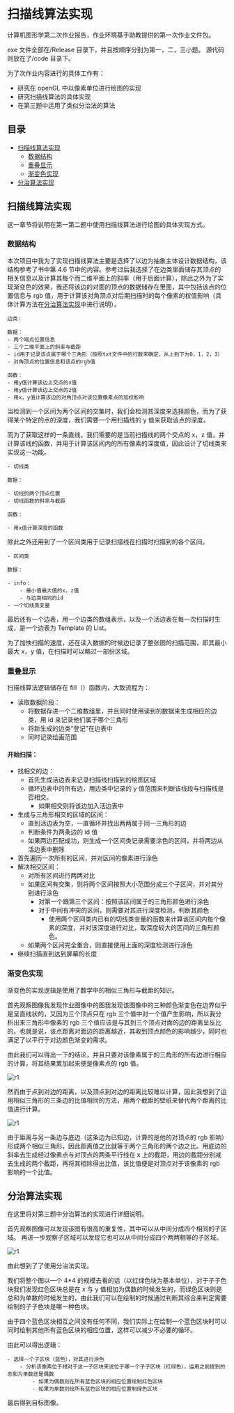 # 扫描线算法实现

计算机图形学第二次作业报告，作业环境基于助教提供的第一次作业文件包。

exe 文件全部在/Release 目录下，并且按顺序分别为第一，二，三小题。
源代码则放在了/code 目录下。

为了次作业内容进行的具体工作有：

- 研究在 openGL 中以像素单位进行绘图的实现
- 研究扫描线算法的具体实现
- 在第三题中运用了类似分治法的算法

## 目录

- [扫描线算法实现](#扫描线算法实现)
  - [数据结构](#数据结构)
  - [重叠显示](#重叠显示)
  - [渐变色实现](#渐变色实现)
- [分治算法实现](#分治算法实现)

## 扫描线算法实现

这一章节将说明在第一第二题中使用扫描线算法进行绘图的具体实现方式。

### 数据结构

本次项目中我为了实现扫描线算法主要是选择了以边为抽象主体设计数据结构，该结构参考了书中第 4.6 节中的内容。参考过后我选择了在边类里面储存其顶点的相关信息以及计算其每个而二维平面上的斜率（用于后面计算），除此之外为了实现渐变色的效果，我还将该边的对面的顶点的数据储存在里面，其中包括该点的位置信息与 rgb 值，用于计算该对角顶点对后期扫描时的每个像素的权值影响（具体计算方法在[分治算法实现](#分治算法实现)中进行说明）。

    边类:

    数据：
    - 两个端点位置信息
    - 三个二维平面上的斜率与截距
    - id用于记录该点属于哪个三角形（按照txt文件中的行数来确定，从上到下为0，1，2，3）
    - 对角顶点的位置信息和该点的rgb值

    函数：
    - 用y值计算该边上交点的x值
    - 用y值计算该边上交点的z值
    - 用x，y值计算该边的对角顶点对该位置像素点的加权影响

当检测到一个区间为两个区间的交集时，我们会检测其深度来选择颜色，而为了获得某个特定的点的深度，我们需要一个用扫描线的 y 值来获取该点的深度。

而为了获取这样的一条直线，我们需要的是当前扫描线的两个交点的 x，z 值，并计算该线的函数，并用于计算该区间内的所有像素的深度值，因此设计了切线类来实现这一功能。

    - 切线类

    数据：

    - 切线的两个顶点位置
    - 切线函数的斜率与截距

    函数：

    - 用x值计算深度的函数

除此之外还用到了一个区间类用于记录扫描线在扫描时扫描到的各个区间。

    - 区间类

    数据：

    - info：
        - 最小值最大值的x，z值
        - 与边类相同的id
    - 一个切线类变量

最后还有一个边表，用一个边类的数组表示，以及一个活边表在每一次扫描时生成，是一个边表为 Template 的 List。

为了加快扫描的速度，还在读入数据的时候边记录了整张图的扫描范围，即其最小最大 x，y 值，在扫描时可以略过一部份区域。

### 重叠显示

扫描线算法逻辑储存在 fill（）函数内，大致流程为：

- 读取数据阶段：
  - 将数据存进一个二维数组里，并且同时使用读到的数据来生成相应的边类，用 id 来记录他们属于哪个三角形
  - 将新生成的边类“登记”在边表中
  - 同时记录绘画范围

#### 开始扫描：

- 找相交的边：
  - 首先生成活边表来记录扫描线扫描到的绘图区域
  - 循环边表中的所有边，用边类中记录的 y 值范围来判断该线段与扫描线是否相交。
    - 如果相交则将该边加入活边表中
- 生成与三角形相交的区域的区间：
  - 直到活边表为空，一直循环并找出两两属于同一三角形的边
  - 判断条件为两条边的 id 值
  - 如果两边匹配成功，则生成一个区间类记录需要涂色的区间，并将两边从活边表中删除
- 首先遍历一次所有的区间，并对区间的像素进行涂色
- 解决相交区间：
  - 对所有区间进行两两对比
  - 如果区间有交集，则将两个区间按照大小范围分成三个子区间，并对其分别进行涂色
    - 对第一个跟第三个区间：按照该区间属于的三角形颜色进行涂色
    - 对于中间有冲突的区间，则需要对其进行深度检测，判断其颜色
      - 使用两个区间类内已有的切线类变量的函数来计算该区间内每个像素的深度，并对该深度进行对比，取深度较大的区间的三角形颜色。
  - 如果两个区间完全重合，则直接使用上面的深度检测进行涂色
- 继续扫描直到达到屏幕的长度

### 渐变色实现

渐变色的实现逻辑是使用了数学中的相似三角形与截距的知识。

首先观察图像我发现作业图像中的图我发现该图像中的三种颜色渐变色在边界似乎是呈直线状的，又因为三个顶点只在 rgb 三个值中对一个值产生影响，所以我分析出来三角形中像素的 rgb 三个值应该是与其到三个顶点对面的边的距离呈反比的。也就是说，该点距离对面边的距离越近，其收到顶点颜色的影响越少，同时也满足了以平行于对边颜色渐变的需求。

由此我们可以得出一下的结论，并且只要对该像素属于的三角形的所有边进行相应的计算，将其结果累加起来便是像素点的 rgb 值。

![r1](https://github.com/naomixie/CG-HW/blob/HW2/CG_homework/pics/r1.PNG)

然而由于点到对边的距离，以及顶点到对边的距离比较难以计算，因此我想到了运用相似三角形的三条边的比值相同的方法，用两个截距的壁纸来替代两个距离的比值进行计算。

![r1](https://github.com/naomixie/CG-HW/blob/HW2/CG_homework/pics/r2.PNG)

由于距离与另一条边与底边（这条边为已知边，计算的是他的对顶点的 rgb 影响）形成两个相似三角形，因此距离值之比就等于两个三角形的两个边之比。用底边的斜率去生成经过像素点与对顶点的两条平行线在 x 上的截距，用边的截距分别减去生成的两个截距，再将其相除得出比值，该比值便是对顶点对于该像素的 rgb 影响的一个比值。

## 分治算法实现

在这里将对第三题中分治算法的实现进行详细说明。

首先观察图像可以发现该图有很高的重复性，其中可以从中间分成四个相同的子区域。
再进一步观察子区域可以发现它也可以从中间分成四个两两相等的子区域。

![r1](https://github.com/naomixie/CG-HW/blob/HW2/CG_homework/pics/r3.PNG)

由此想到了了使用分治法实现。

我们将整个图以一个 4\*4 的规模去看的话（以红绿色块为基本单位），对于子子色块我们发现红色区块总是在 x 与 y 值相加为偶数的时候发生的，而绿色区块则是总和为单数的时候发生的，由此我们可以在绘制的时候通过判断其综合来判定需要绘制的子子色块是哪一种色块。

由于四个蓝色区块相互之间没有任何不同，我们实际上在绘制一个蓝色区块时可以同时绘制其他所有蓝色区块的相应位置，这样可以减少不必要的循环。

由此可以得出逻辑：

    - 选择一个子区块（蓝色），对其进行涂色
        - 分析该像素位于相对于这一子区块来说位于哪一个子子区块（红绿色），运用之前提到的总和为单数还是偶数
            - 如果为偶数则在所有蓝色区块的相应位置绘制红色区块
            - 如果为单数则绘所有蓝色区块的相应位置制绿色区块

最后得到目标图像。
